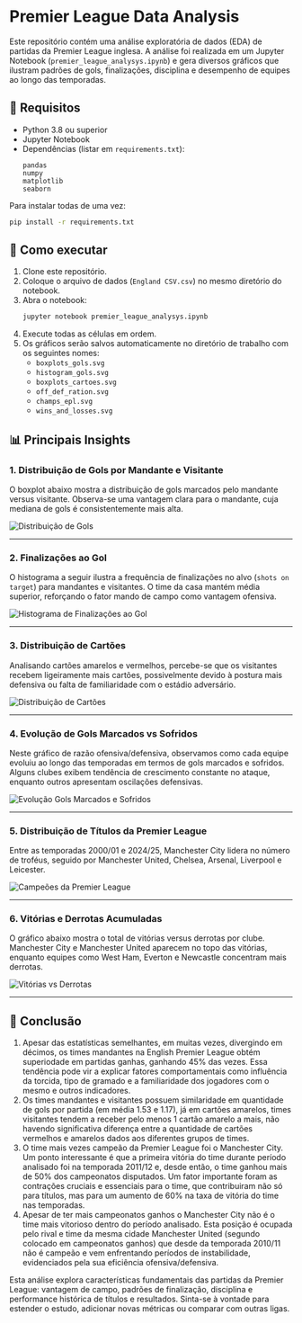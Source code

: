 # Premier League Data Analysis

Este repositório contém uma análise exploratória de dados (EDA) de partidas da Premier League inglesa. A análise foi realizada em um Jupyter Notebook (`premier_league_analysys.ipynb`) e gera diversos gráficos que ilustram padrões de gols, finalizações, disciplina e desempenho de equipes ao longo das temporadas.

## 📝 Requisitos

- Python 3.8 ou superior  
- Jupyter Notebook  
- Dependências (listar em `requirements.txt`):
  ```
  pandas
  numpy
  matplotlib
  seaborn
  ```
  
Para instalar todas de uma vez:
```bash
pip install -r requirements.txt
```

## 🚀 Como executar

1. Clone este repositório.  
2. Coloque o arquivo de dados (`England CSV.csv`) no mesmo diretório do notebook.  
3. Abra o notebook:
   ```bash
   jupyter notebook premier_league_analysys.ipynb
   ```
4. Execute todas as células em ordem.  
5. Os gráficos serão salvos automaticamente no diretório de trabalho com os seguintes nomes:
   - `boxplots_gols.svg`  
   - `histogram_gols.svg`  
   - `boxplots_cartoes.svg`  
   - `off_def_ration.svg`  
   - `champs_epl.svg`  
   - `wins_and_losses.svg`  

## 📊 Principais Insights

### 1. Distribuição de Gols por Mandante e Visitante  
O boxplot abaixo mostra a distribuição de gols marcados pelo mandante versus visitante. Observa-se uma vantagem clara para o mandante, cuja mediana de gols é consistentemente mais alta.  

![Distribuição de Gols](./assets/output_2.png)

---

### 2. Finalizações ao Gol  
O histograma a seguir ilustra a frequência de finalizações no alvo (`shots on target`) para mandantes e visitantes. O time da casa mantém média superior, reforçando o fator mando de campo como vantagem ofensiva.  

![Histograma de Finalizações ao Gol](./assets/output.png)

---

### 3. Distribuição de Cartões  
Analisando cartões amarelos e vermelhos, percebe-se que os visitantes recebem ligeiramente mais cartões, possivelmente devido à postura mais defensiva ou falta de familiaridade com o estádio adversário. 

![Distribuição de Cartões](./assets/boxplots_cartoes.svg)

---

### 4. Evolução de Gols Marcados vs Sofridos  
Neste gráfico de razão ofensiva/defensiva, observamos como cada equipe evoluiu ao longo das temporadas em termos de gols marcados e sofridos. Alguns clubes exibem tendência de crescimento constante no ataque, enquanto outros apresentam oscilações defensivas.  

![Evolução Gols Marcados e Sofridos](./assets/off_def_ration.svg)

---

### 5. Distribuição de Títulos da Premier League  
Entre as temporadas 2000/01 e 2024/25, Manchester City lidera no número de troféus, seguido por Manchester United, Chelsea, Arsenal, Liverpool e Leicester.  

![Campeões da Premier League](./assets/champs_epl.svg)

---

### 6. Vitórias e Derrotas Acumuladas  
O gráfico abaixo mostra o total de vitórias versus derrotas por clube. Manchester City e Manchester United aparecem no topo das vitórias, enquanto equipes como West Ham, Everton e Newcastle concentram mais derrotas.

![Vitórias vs Derrotas](./assets/wins_and_losses.svg)

---

## 🎯 Conclusão

1. Apesar das estatísticas semelhantes, em muitas vezes, divergindo em décimos, os times mandantes na English Premier League obtém superiodade em partidas ganhas, ganhando 45% das vezes. Essa tendência pode vir a explicar fatores comportamentais como influência da torcida, tipo de gramado e a familiaridade dos jogadores com o mesmo e outros indicadores.
2. Os times mandantes e visitantes possuem similaridade em quantidade de gols por partida (em média 1.53 e 1.17), já em cartões amarelos, times visitantes tendem a receber pelo menos 1 cartão amarelo a mais, não havendo significativa diferença entre a quantidade de cartões vermelhos e amarelos dados aos diferentes grupos de times.
3. O time mais vezes campeão da Premier League foi o Manchester City. Um ponto interessante é que a primeira vitória do time durante período analisado foi na temporada 2011/12 e, desde então, o time ganhou mais de 50% dos campeonatos disputados. Um fator importante foram as contrações cruciais e essenciais para o time, que contribuiram não só para títulos, mas para um aumento de 60% na taxa de vitória do time nas temporadas.
4. Apesar de ter mais campeonatos ganhos o Manchester City não é o time mais vitorioso dentro do período analisado. Esta posição é ocupada pelo rival e time da mesma cidade Manchester United (segundo colocado em campeonatos ganhos) que desde da temporada 2010/11 não é campeão e vem enfrentando períodos de instabilidade, evidenciados pela sua eficiência ofensiva/defensiva.

Esta análise explora características fundamentais das partidas da Premier League: vantagem de campo, padrões de finalização, disciplina e performance histórica de títulos e resultados. Sinta-se à vontade para estender o estudo, adicionar novas métricas ou comparar com outras ligas.
